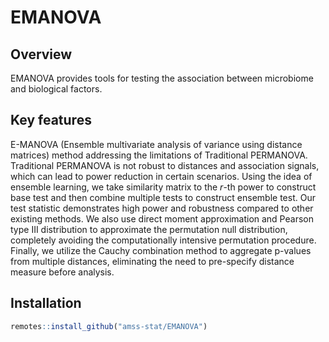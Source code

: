 # EMANOVA

## Overview
EMANOVA provides tools for testing the association between microbiome and biological factors.

## Key features
E-MANOVA (Ensemble multivariate analysis of variance using distance matrices) method addressing the limitations of Traditional PERMANOVA. Traditional PERMANOVA is not robust to distances and association signals, which can lead to power reduction in certain scenarios. Using the idea of ensemble learning, we take similarity matrix to the $r$-th power to construct base test and then combine multiple tests to construct ensemble test. Our test statistic demonstrates high power and robustness compared to other existing methods. We also use direct moment approximation and Pearson type III distribution to approximate the permutation null distribution, completely avoiding the computationally intensive permutation procedure. Finally, we utilize the Cauchy combination method to aggregate p-values from multiple distances, eliminating the need to pre-specify distance measure before analysis. 

## Installation
```r
remotes::install_github("amss-stat/EMANOVA")


